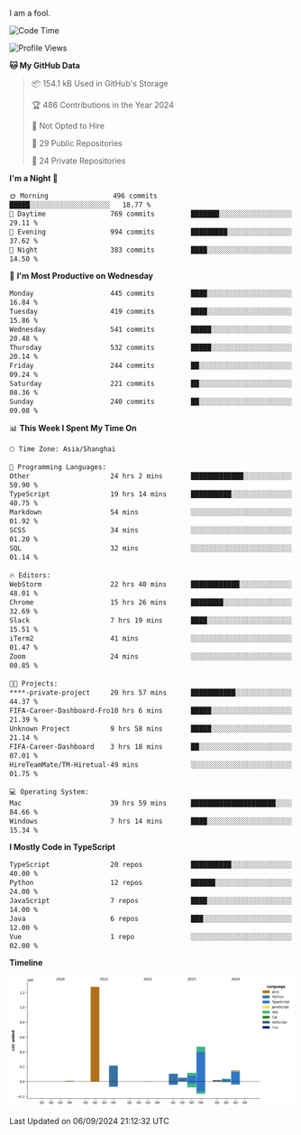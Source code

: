 I am a fool.

<!--START_SECTION:waka-->
![Code Time](http://img.shields.io/badge/Code%20Time-1%2C794%20hrs%2052%20mins-blue)

![Profile Views](http://img.shields.io/badge/Profile%20Views-1-blue)

**🐱 My GitHub Data** 

> 📦 154.1 kB Used in GitHub's Storage 
 > 
> 🏆 486 Contributions in the Year 2024
 > 
> 🚫 Not Opted to Hire
 > 
> 📜 29 Public Repositories 
 > 
> 🔑 24 Private Repositories 
 > 
**I'm a Night 🦉** 

```text
🌞 Morning                496 commits         █████░░░░░░░░░░░░░░░░░░░░   18.77 % 
🌆 Daytime                769 commits         ███████░░░░░░░░░░░░░░░░░░   29.11 % 
🌃 Evening                994 commits         █████████░░░░░░░░░░░░░░░░   37.62 % 
🌙 Night                  383 commits         ████░░░░░░░░░░░░░░░░░░░░░   14.50 % 
```
📅 **I'm Most Productive on Wednesday** 

```text
Monday                   445 commits         ████░░░░░░░░░░░░░░░░░░░░░   16.84 % 
Tuesday                  419 commits         ████░░░░░░░░░░░░░░░░░░░░░   15.86 % 
Wednesday                541 commits         █████░░░░░░░░░░░░░░░░░░░░   20.48 % 
Thursday                 532 commits         █████░░░░░░░░░░░░░░░░░░░░   20.14 % 
Friday                   244 commits         ██░░░░░░░░░░░░░░░░░░░░░░░   09.24 % 
Saturday                 221 commits         ██░░░░░░░░░░░░░░░░░░░░░░░   08.36 % 
Sunday                   240 commits         ██░░░░░░░░░░░░░░░░░░░░░░░   09.08 % 
```


📊 **This Week I Spent My Time On** 

```text
🕑︎ Time Zone: Asia/Shanghai

💬 Programming Languages: 
Other                    24 hrs 2 mins       █████████████░░░░░░░░░░░░   50.90 % 
TypeScript               19 hrs 14 mins      ██████████░░░░░░░░░░░░░░░   40.75 % 
Markdown                 54 mins             ░░░░░░░░░░░░░░░░░░░░░░░░░   01.92 % 
SCSS                     34 mins             ░░░░░░░░░░░░░░░░░░░░░░░░░   01.20 % 
SQL                      32 mins             ░░░░░░░░░░░░░░░░░░░░░░░░░   01.14 % 

🔥 Editors: 
WebStorm                 22 hrs 40 mins      ████████████░░░░░░░░░░░░░   48.01 % 
Chrome                   15 hrs 26 mins      ████████░░░░░░░░░░░░░░░░░   32.69 % 
Slack                    7 hrs 19 mins       ████░░░░░░░░░░░░░░░░░░░░░   15.51 % 
iTerm2                   41 mins             ░░░░░░░░░░░░░░░░░░░░░░░░░   01.47 % 
Zoom                     24 mins             ░░░░░░░░░░░░░░░░░░░░░░░░░   00.85 % 

🐱‍💻 Projects: 
****-private-project     20 hrs 57 mins      ███████████░░░░░░░░░░░░░░   44.37 % 
FIFA-Career-Dashboard-Fro10 hrs 6 mins       █████░░░░░░░░░░░░░░░░░░░░   21.39 % 
Unknown Project          9 hrs 58 mins       █████░░░░░░░░░░░░░░░░░░░░   21.14 % 
FIFA-Career-Dashboard    3 hrs 18 mins       ██░░░░░░░░░░░░░░░░░░░░░░░   07.01 % 
HireTeamMate/TM-Hiretual-49 mins             ░░░░░░░░░░░░░░░░░░░░░░░░░   01.75 % 

💻 Operating System: 
Mac                      39 hrs 59 mins      █████████████████████░░░░   84.66 % 
Windows                  7 hrs 14 mins       ████░░░░░░░░░░░░░░░░░░░░░   15.34 % 
```

**I Mostly Code in TypeScript** 

```text
TypeScript               20 repos            ██████████░░░░░░░░░░░░░░░   40.00 % 
Python                   12 repos            ██████░░░░░░░░░░░░░░░░░░░   24.00 % 
JavaScript               7 repos             ████░░░░░░░░░░░░░░░░░░░░░   14.00 % 
Java                     6 repos             ███░░░░░░░░░░░░░░░░░░░░░░   12.00 % 
Vue                      1 repo              ░░░░░░░░░░░░░░░░░░░░░░░░░   02.00 % 
```



**Timeline**

![Lines of Code chart](https://raw.githubusercontent.com/VeejaLiu/VeejaLiu/master/assets/bar_graph.png)


 Last Updated on 06/09/2024 21:12:32 UTC
<!--END_SECTION:waka-->

